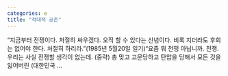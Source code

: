 ```yaml
---
categories: e
title: "적대적 공존"
---
```


				
		
			
				
					
					
						
						
						
					
					
				
				
			
			
			
“지금부터 전쟁이다. 처절히 싸우겠다. 오직 할 수 있다는 신념이다. 비록 지더라도 후회는 없어야 한다. 처절히 하리라.”(1985년 5월20일 일기)“요즘 뭐 전쟁 아닙니까. 전쟁. 우리는 사실 전쟁할 생각이 없는데. (중략) 총 맞고 고문당하고 탄압을 당해서 모든 것을 잃어버린 (대한민국 ...		
			